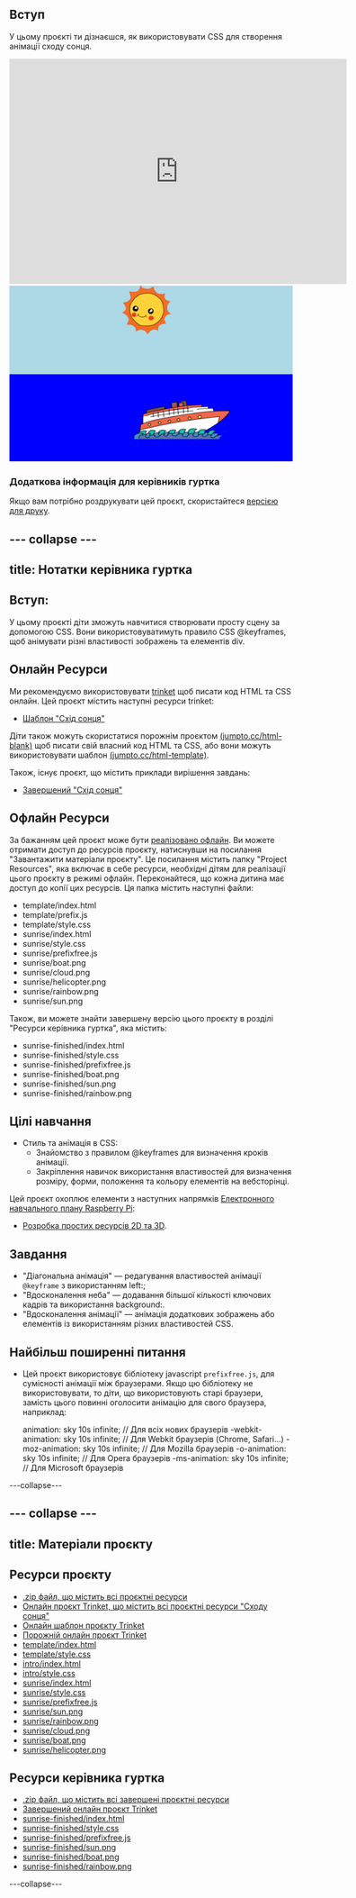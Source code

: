 ## Вступ

У цьому проєкті ти дізнаєшся, як використовувати CSS для створення анімації сходу сонця.

<div class="trinket">
  <iframe src="https://trinket.io/embed/html/abcc0284a3?outputOnly=true&start=result" width="600" height="400" frameborder="0" marginwidth="0" marginheight="0" allowfullscreen>
  </iframe>
  <img src="images/sunrise-final.png">
</div>

### Додаткова інформація для керівників гуртка

Якщо вам потрібно роздрукувати цей проєкт, скористайтеся [версією для друку](https://projects.raspberrypi.org/en/projects/sunrise/print).

## \--- collapse \---

## title: Нотатки керівника гуртка

## Вступ:

У цьому проєкті діти зможуть навчитися створювати просту сцену за допомогою CSS. Вони використовуватимуть правило CSS @keyframes, щоб анімувати різні властивості зображень та елементів div.

## Онлайн Ресурси

Ми рекомендуємо використовувати [trinket](https://trinket.io/) щоб писати код HTML та CSS онлайн. Цей проєкт містить наступні ресурси trinket:

+ [Шаблон "Схід сонця"](http://jumpto.cc/web-sunrise)

Діти також можуть скористатися порожнім проєктом [(jumpto.cc/html-blank)](http://jumpto.cc/html-blank) щоб писати свій власний код HTML та CSS, або вони можуть використовувати шаблон [(jumpto.cc/html-template)](http://jumpto.cc/html-template).

Також, існує проєкт, що містить приклади вирішення завдань:

+ [Завершений "Схід сонця"](https://trinket.io/html/abcc0284a3)

## Офлайн Ресурси

За бажанням цей проєкт може бути [реалізовано офлайн](../offline.html). Ви можете отримати доступ до ресурсів проєкту, натиснувши на посилання "Завантажити матеріали проєкту". Це посилання містить папку "Project Resources", яка включає в себе ресурси, необхідні дітям для реалізації цього проєкту в режимі офлайн. Переконайтеся, що кожна дитина має доступ до копії цих ресурсів. Ця папка містить наступні файли:

+ template/index.html
+ template/prefix.js
+ template/style.css
+ sunrise/index.html
+ sunrise/style.css
+ sunrise/prefixfree.js
+ sunrise/boat.png
+ sunrise/cloud.png
+ sunrise/helicopter.png
+ sunrise/rainbow.png
+ sunrise/sun.png

Також, ви можете знайти завершену версію цього проєкту в розділі "Ресурси керівника гуртка", яка містить:

+ sunrise-finished/index.html
+ sunrise-finished/style.css
+ sunrise-finished/prefixfree.js
+ sunrise-finished/boat.png
+ sunrise-finished/sun.png
+ sunrise-finished/rainbow.png

## Цілі навчання

+ Стиль та анімація в CSS: 
    + Знайомство з правилом @keyframes для визначення кроків анімації.
    + Закріплення навичок використання властивостей для визначення розміру, форми, положення та кольору елементів на вебсторінці.

Цей проєкт охоплює елементи з наступних напрямків [Електронного навчального плану Raspberry Pi](http://rpf.io/curriculum):

+ [Розробка простих ресурсів 2D та 3D](https://www.raspberrypi.org/curriculum/design/creator).

## Завдання

+ "Діагональна анімація" — редагування властивостей анімації `@keyframe` з використанням left:;
+ "Вдосконалення неба" — додавання більшої кількості ключових кадрів та використання background:.
+ "Вдосконалення анімації" — анімація додаткових зображень або елементів із використанням різних властивостей CSS. 

## Найбільш поширенні питання

+ Цей проєкт використовує бібліотеку javascript `prefixfree.js`, для сумісності анімації між браузерами. Якщо цю бібліотеку не використовувати, то діти, що використовують старі браузери, замість цього повинні оголосити анімацію для свого браузера, наприклад:

    animation: sky 10s infinite;            // Для всіх нових браузерів
    -webkit-animation: sky 10s infinite;    // Для Webkit браузерів (Chrome, Safari...)
    -moz-animation: sky 10s infinite;       // Для Mozilla браузерів
    -o-animation: sky 10s infinite;         // Для Opera браузерів
    -ms-animation: sky 10s infinite;        // Для Microsoft браузерів 
    

\---collapse\---

## \--- collapse \---

## title: Матеріали проєкту

## Ресурси проєкту

+ [.zip файл, що містить всі проєктні ресурси](https://github.com/raspberrypilearning/sunrise/raw/master/en/resources/sunrise-project-resources.zip)
+ [Онлайн проєкт Trinket, що містить всі проєктні ресурси "Сходу сонця"](http://jumpto.cc/web-sunrise)
+ [Онлайн шаблон проєкту Trinket](http://jumpto.cc/trinket-template)
+ [Порожній онлайн проєкт Trinket](http://jumpto.cc/trinket-blank)
+ [template/index.html](https://github.com/raspberrypilearning/sunrise/raw/master/en/resources/template-index.html)
+ [template/style.css](https://github.com/raspberrypilearning/sunrise/raw/master/en/resources/template-style.css)
+ [intro/index.html](https://github.com/raspberrypilearning/sunrise/raw/master/en/resources/intro-index.html)
+ [intro/style.css](https://github.com/raspberrypilearning/sunrise/raw/master/en/resources/intro-style.css)
+ [sunrise/index.html](https://github.com/raspberrypilearning/sunrise/raw/master/en/resources/sunrise-index.html)
+ [sunrise/style.css](https://github.com/raspberrypilearning/sunrise/raw/master/en/resources/sunrise-style.css)
+ [sunrise/prefixfree.js](https://github.com/raspberrypilearning/sunrise/raw/master/en/resources/sunrise-prefixfree.js)
+ [sunrise/sun.png](https://github.com/raspberrypilearning/sunrise/raw/master/en/resources/sunrise-sun.png)
+ [sunrise/rainbow.png](https://github.com/raspberrypilearning/sunrise/raw/master/en/resources/sunrise-rainbow.png)
+ [sunrise/cloud.png](https://github.com/raspberrypilearning/sunrise/raw/master/en/resources/sunrise-cloud.png)
+ [sunrise/boat.png](https://github.com/raspberrypilearning/sunrise/raw/master/en/resources/sunrise-boat.png)
+ [sunrise/helicopter.png](https://github.com/raspberrypilearning/sunrise/raw/master/en/resources/sunrise-helicopter.png)

## Ресурси керівника гуртка

+ [.zip файл, що містить всі завершені проєктні ресурси](https://github.com/raspberrypilearning/sunrise/raw/master/en/resources/sunrise-volunteer-resources.zip)
+ [Завершений онлайн проєкт Trinket](https://trinket.io/html/abcc0284a3)
+ [sunrise-finished/index.html](https://github.com/raspberrypilearning/sunrise/raw/master/en/resources/sunrise-finished-index.html)
+ [sunrise-finished/style.css](https://github.com/raspberrypilearning/sunrise/raw/master/en/resources/sunrise-finished-style.css)
+ [sunrise-finished/prefixfree.js](https://github.com/raspberrypilearning/sunrise/raw/master/en/resources/sunrise-finished-prefixfree.js)
+ [sunrise-finished/sun.png](https://github.com/raspberrypilearning/sunrise/raw/master/en/resources/sunrise-finished-sun.png)
+ [sunrise-finished/boat.png](https://github.com/raspberrypilearning/sunrise/raw/master/en/resources/sunrise-finished-boat.png)
+ [sunrise-finished/rainbow.png](https://github.com/raspberrypilearning/sunrise/raw/master/en/resources/sunrise-finished-rainbow.png)

\---collapse\---